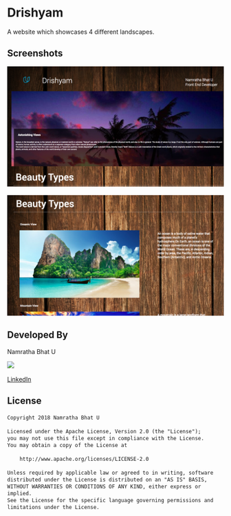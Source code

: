 
# Drishyam

A website which showcases 4 different landscapes.

## Screenshots

<img src="img/screen1.png">
</br></br>
<img src="img/screen2.png">

## Developed By

Namratha Bhat U

<img src="https://github.com/namrathabhatu.png" width="20%">

[LinkedIn](https://www.linkedin.com/in/namrathabhatu/)

## License

    Copyright 2018 Namratha Bhat U

    Licensed under the Apache License, Version 2.0 (the "License");
    you may not use this file except in compliance with the License.
    You may obtain a copy of the License at

        http://www.apache.org/licenses/LICENSE-2.0

    Unless required by applicable law or agreed to in writing, software
    distributed under the License is distributed on an "AS IS" BASIS,
    WITHOUT WARRANTIES OR CONDITIONS OF ANY KIND, either express or implied.
    See the License for the specific language governing permissions and
    limitations under the License.
